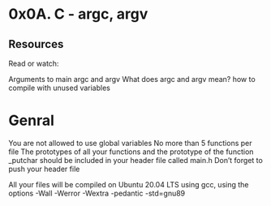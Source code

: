 # 0x0A. C - argc, argv

## Resources
Read or watch:

Arguments to main
argc and argv
What does argc and argv mean?
how to compile with unused variables

## 
 # Genral
You are not allowed to use global variables
No more than 5 functions per file
The prototypes of all your functions and the prototype of the function _putchar should be included in your header file called main.h
Don’t forget to push your header file

All your files will be compiled on Ubuntu 20.04 LTS using gcc, using the options -Wall -Werror -Wextra -pedantic -std=gnu89
